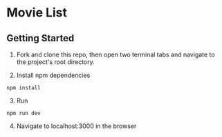 # Movie List

## Getting Started

1. Fork and clone this repo, then open two terminal tabs and navigate to the project's root directory.

2. Install npm dependencies

```
npm install
```

3. Run
   
```
npm run dev
```

4. Navigate to localhost:3000 in the browser
